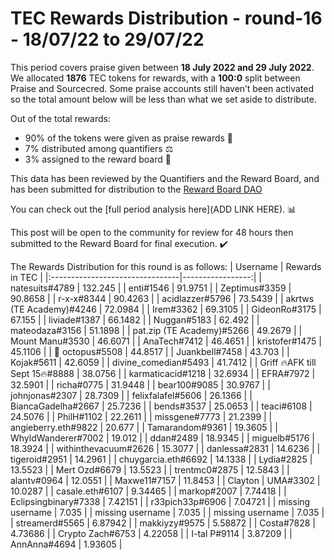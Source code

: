 
# TEC Rewards Distribution - round-16  - 18/07/22 to 29/07/22
This period covers praise given between **18 July 2022 and 29 July 2022**. We allocated **1876** TEC tokens for rewards, with a **100:0** split between Praise and Sourcecred. Some praise accounts still haven’t been activated so the total amount below will be less than what we set aside to distribute.

Out of the total rewards:

* 90% of the tokens were given as praise rewards :pray:
* 7% distributed among quantifiers :balance_scale:
* 3% assigned to the reward board :memo:

This data has been reviewed by the Quantifiers and the Reward Board, and has been submitted for distribution to the [Reward Board DAO](https://xdai.aragon.blossom.software/#/rewardboardtec/)


You can check out the [full period analysis here](ADD LINK HERE). :bar_chart:

This post will be open to the community for review for 48 hours then submitted to the Reward Board for final execution. :heavy_check_mark:

The Rewards Distribution for this round is as follows:
| Username                        |   Rewards in TEC |
|:--------------------------------|-----------------:|
| natesuits#4789                  |        132.245   |
| enti#1546                       |         91.9751  |
| Zeptimus#3359                   |         90.8658  |
| r-x-x#8344                      |         90.4263  |
| acidlazzer#5796                 |         73.5439  |
| akrtws (TE Academy)#4246        |         72.0984  |
| Irem#3362                       |         69.3105  |
| GideonRo#3175                   |         67.155   |
| liviade#1387                    |         66.1482  |
| Nuggan#5183                     |         62.492   |
| mateodaza#3156                  |         51.1898  |
| pat.zip (TE Academy)#5266       |         49.2679  |
| Mount Manu#3530                 |         46.6071  |
| AnaTech#7412                    |         46.4651  |
| kristofer#1475                  |         45.1106  |
| 🐙 octopus#5508                 |         44.8517  |
| Juankbell#7458                  |         43.703   |
| Kojak#5611                      |         42.6059  |
| divine_comedian#5493            |         41.7412  |
| Griff 🔥AFK till Sept 15🔥#8888 |         38.0756  |
| karmaticacid#1218               |         32.6934  |
| EFRA#7972                       |         32.5901  |
| richa#0775                      |         31.9448  |
| bear100#9085                    |         30.9767  |
| johnjonas#2307                  |         28.7309  |
| felixfalafel#5606               |         26.1366  |
| BiancaGadelha#2667              |         25.7236  |
| bends#3537                      |         25.0653  |
| teaci#6108                      |         24.5076  |
| PhilH#1102                      |         22.2611  |
| missgene#7773                   |         21.2399  |
| angieberry.eth#9822             |         20.677   |
| Tamarandom#9361                 |         19.3605  |
| WhyldWanderer#7002              |         19.012   |
| ddan#2489                       |         18.9345  |
| miguelb#5176                    |         18.3924  |
| withinthevacuum#2626            |         15.3077  |
| danlessa#2831                   |         14.6236  |
| tigeroid#2951                   |         14.2961  |
| chuygarcia.eth#6692             |         14.1338  |
| Lydia#2825                      |         13.5523  |
| Mert Ozd#6679                   |         13.5523  |
| trentmc0#2875                   |         12.5843  |
| alantv#0964                     |         12.0551  |
| Maxwe11#7157                    |         11.8453  |
| Clayton | UMA#3302              |         10.0287  |
| casale.eth#6107                 |          9.34465 |
| markop#2007                     |          7.74418 |
| Eclipsingbinary#7338            |          7.42151 |
| r33pich33p#6906                 |          7.04721 |
| missing username                |          7.035   |
| missing username                |          7.035   |
| missing username                |          7.035   |
| streamerd#5565                  |          6.87942 |
| makkiyzy#9575                   |          5.58872 |
| Costa#7828                      |          4.73686 |
| Crypto Zach#6753                |          4.22058 |
| I-tal P#9114                    |          3.87209 |
| AnnAnna#4694                    |          1.93605 |